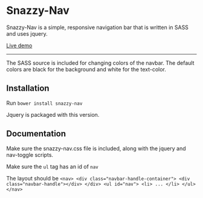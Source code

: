 # Snazzy-Nav

Snazzy-Nav is a simple, responsive navigation bar that is written in SASS and uses jquery.

<a href="http://ben-powley.github.io/Snazzy-Nav/">Live demo</a>

---

The SASS source is included for changing colors of the navbar. The default colors are black for the background and white for the text-color.

## Installation

Run `bower install snazzy-nav`


Jquery is packaged with this version.


## Documentation

Make sure the snazzy-nav.css file is included, along with the jquery and nav-toggle scripts.

Make sure the `ul` tag has an id of `nav`

The layout should be `<nav> <div class="navbar-handle-container"> <div class="navbar-handle"></div> </div> <ul id="nav"> <li> ... </li> </ul> </nav>`
